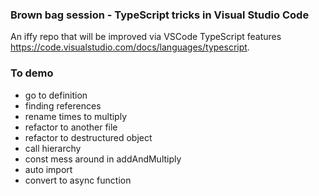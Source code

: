### Brown bag session - TypeScript tricks in Visual Studio Code

An iffy repo that will be improved via VSCode TypeScript features https://code.visualstudio.com/docs/languages/typescript.

### To demo

- go to definition
- finding references
- rename times to multiply
- refactor to another file
- refactor to destructured object
- call hierarchy
- const mess around in addAndMultiply
- auto import
- convert to async function